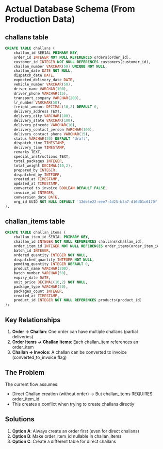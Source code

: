 # Actual Database Schema (From Production Data)

## challans table
```sql
CREATE TABLE challans (
    challan_id SERIAL PRIMARY KEY,
    order_id INTEGER NOT NULL REFERENCES orders(order_id),
    customer_id INTEGER NOT NULL REFERENCES customers(customer_id),
    challan_number VARCHAR(50) UNIQUE NOT NULL,
    challan_date DATE NOT NULL,
    dispatch_date DATE,
    expected_delivery_date DATE,
    vehicle_number VARCHAR(50),
    driver_name VARCHAR(100),
    driver_phone VARCHAR(15),
    transport_company VARCHAR(200),
    lr_number VARCHAR(50),
    freight_amount DECIMAL(10,2) DEFAULT 0,
    delivery_address TEXT,
    delivery_city VARCHAR(100),
    delivery_state VARCHAR(100),
    delivery_pincode VARCHAR(10),
    delivery_contact_person VARCHAR(100),
    delivery_contact_phone VARCHAR(15),
    status VARCHAR(20) DEFAULT 'draft',
    dispatch_time TIMESTAMP,
    delivery_time TIMESTAMP,
    remarks TEXT,
    special_instructions TEXT,
    total_packages INTEGER,
    total_weight DECIMAL(10,2),
    prepared_by INTEGER,
    dispatched_by INTEGER,
    created_at TIMESTAMP,
    updated_at TIMESTAMP,
    converted_to_invoice BOOLEAN DEFAULT FALSE,
    invoice_id INTEGER,
    conversion_date DATE,
    org_id UUID NOT NULL DEFAULT '12de5e22-eee7-4d25-b3a7-d16d01c6170f'
);
```

## challan_items table
```sql
CREATE TABLE challan_items (
    challan_item_id SERIAL PRIMARY KEY,
    challan_id INTEGER NOT NULL REFERENCES challans(challan_id),
    order_item_id INTEGER NOT NULL REFERENCES order_items(order_item_id),
    batch_id INTEGER,
    ordered_quantity INTEGER NOT NULL,
    dispatched_quantity INTEGER NOT NULL,
    pending_quantity INTEGER DEFAULT 0,
    product_name VARCHAR(200),
    batch_number VARCHAR(50),
    expiry_date DATE,
    unit_price DECIMAL(10,2) NOT NULL,
    package_type VARCHAR(50),
    packages_count INTEGER,
    created_at TIMESTAMP,
    product_id INTEGER NOT NULL REFERENCES products(product_id)
);
```

## Key Relationships
1. **Order → Challan**: One order can have multiple challans (partial deliveries)
2. **Order Items → Challan Items**: Each challan_item references an order_item
3. **Challan → Invoice**: A challan can be converted to invoice (converted_to_invoice flag)

## The Problem
The current flow assumes:
- Direct Challan creation (without order) → But challan_items REQUIRES order_item_id
- This creates a conflict when trying to create challans directly

## Solutions
1. **Option A**: Always create an order first (even for direct challans)
2. **Option B**: Make order_item_id nullable in challan_items
3. **Option C**: Create a different table for direct challans